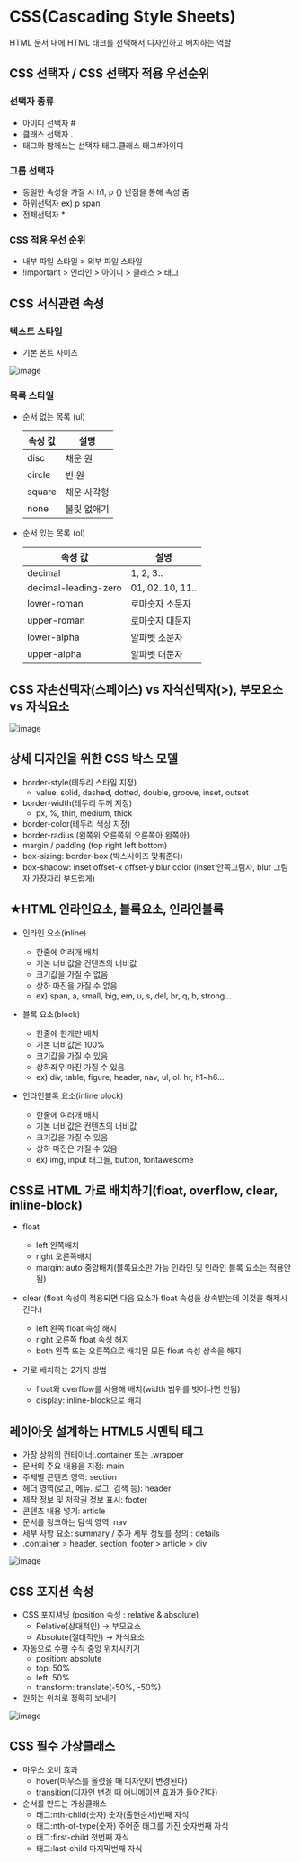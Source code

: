 # CSS(Cascading Style Sheets)
HTML 문서 내에 HTML 태크를 선택해서 디자인하고 배치하는 역할
## CSS 선택자 / CSS 선택자 적용 우선순위
### 선택자 종류
- 아이디 선택자 #
- 클래스 선택자 .
- 태그와 함께쓰는 선택자 태그.클래스 태그#아이디

### 그룹 선택자
- 동일한 속성을 가질 시 h1, p {} 반점을 통해 속성 줌
- 하위선택자 ex) p span
- 전체선택자 *

### CSS 적용 우선 순위
- 내부 파일 스타일 > 외부 파일 스타일
- !important > 인라인 > 아이디 > 클래스 > 태그

## CSS 서식관련 속성
### 텍스트 스타일
- 기본 폰트 사이즈

![image](https://user-images.githubusercontent.com/65644486/144002769-0a70b5dd-7eed-47e4-a902-6c2da687227e.png)

### 목록 스타일
- 순서 없는 목록 (ul)

    |속성 값|설명|
    |------|---|
    |disc|채운 원|
    |circle|빈 원|
    |square|채운 사각형|
    |none|불릿 없애기|


- 순서 있는 목록 (ol)

    |속성 값|설명|
    |------|---|
    |decimal|1, 2, 3..|
    |decimal-leading-zero|01, 02..10, 11..|
    |lower-roman|로마숫자 소문자|
    |upper-roman|로마숫자 대문자|
    |lower-alpha|알파벳 소문자|
    |upper-alpha|알파벳 대문자|

## CSS 자손선택자(스페이스) vs 자식선택자(>), 부모요소 vs 자식요소

![image](https://user-images.githubusercontent.com/65644486/144005701-bd7e0516-1520-4024-b25c-e3ea5c51d18d.png)

## 상세 디자인을 위한 CSS 박스 모델
- border-style(테두리 스타일 지정)
  - value: solid, dashed, dotted, double, groove, inset, outset
- border-width(테두리 두께 지정)
  - px, %, thin, medium, thick
- border-color(테두리 색상 지정)
- border-radius (왼쪽위 오른쪽위 오른쪽아 왼쪽아)
- margin / padding (top right left bottom)
- box-sizing: border-box (박스사이즈 맞춰준다)
- box-shadow: inset offset-x offset-y blur color (inset 안쪽그림자, blur 그림자 가장자리 부드럽게)

## ★HTML 인라인요소, 블록요소, 인라인블록

- 인라인 요소(inline)

  - 한줄에 여러개 배치
  - 기본 너비값을 컨텐츠의 너비값
  - 크기값을 가질 수 없음
  - 상하 마진을 가질 수 없음
  - ex) span, a, small, big, em, u, s, del, br, q, b, strong...


- 블록 요소(block)

  - 한줄에 한개만 배치
  - 기본 너비값은 100%
  - 크기값을 가질 수 있음
  - 상하좌우 마진 가질 수 있음
  - ex) div, table, figure, header, nav, ul, ol. hr, h1~h6...


- 인라인블록 요소(inline block)
  - 한줄에 여러개 배치
  - 기본 너비값은 컨텐츠의 너비값
  - 크기값을 가질 수 있음
  - 상하 마진은 가질 수 있음
  - ex) img, input 태그들, button, fontawesome

 ## CSS로 HTML 가로 배치하기(float, overflow, clear, inline-block)
  - float
    - left 왼쪽배치
    - right 오른쪽배치
    - margin: auto 중앙배치(블록요소만 가능 인라인 및 인라인 블록 요소는 적용안됨)
  

  - clear (float 속성이 적용되면 다음 요소가 float 속성을 상속받는데 이것을 해제시킨다.)
    - left 왼쪽 float 속성 해지
    - right 오른쪽 float 속성 해지
    - both 왼쪽 또는 오른쪽으로 배치된 모든 float 속성 상속을 해지
  

  - 가로 배치하는 2가지 방법
    - float와 overflow를 사용해 배치(width 범위를 벗어나면 안됨)
    - display: inline-block으로 배치 

## 레이아웃 설계하는 HTML5 시멘틱 태그 
- 가장 상위의 컨테이너:.container 또는 .wrapper
- 문서의 주요 내용을 지정: main
- 주제별 콘텐츠 영역: section
- 헤더 영역(로고, 메뉴. 로그, 검색 등): header
- 제작 정보 및 저작권 정보 표시: footer
- 콘텐츠 내용 넣기: article
- 문서를 링크하는 탐색 영역: nav
- 세부 사항 요소: summary / 추가 세부 정보를 정의 : details
- .container > header, section, footer > article > div


 ![image](https://user-images.githubusercontent.com/65644486/144627013-0b1c04f9-9132-4f06-922a-7a68be83cb47.png)
 
 ## CSS 포지션 속성
- CSS 포지셔닝 (position 속성 : relative & absolute)
  - Relative(상대적인) -> 부모요소
  - Absolute(절대적인) -> 자식요소
- 자동으로 수평 수직 중앙 위치시키기
  - position: absolute
  - top: 50%
  - left: 50%
  - transform: translate(-50%, -50%)
- 원하는 위치로 정확히 보내기

![image](https://user-images.githubusercontent.com/65644486/144735689-98bf5119-69ef-4a3e-9b9b-2f9241eee743.png)


## CSS 필수 가상클래스
- 마우스 오버 효과
  - hover(마우스를 올렸을 때 디자인이 변경된다)
  - transition(디자인 변경 때 애니메이션 효과가 들어간다)
- 순서를 만드는 가상클래스
  - 태그:nth-child(숫자) 숫자(출현순서)번째 자식
  - 태그:nth-of-type(숫자) 주어준 태그를 가진 숫자번째 자식
  - 태그:first-child 첫번째 자식
  - 태그:last-child 마지막번째 자식
